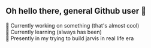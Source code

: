 <!--
**GrassHeadd/GrassHeadd** is a ✨ _special_ ✨ repository because its `README.md` (this file) appears on your GitHub profile.

Here are some ideas to get you started:

- 🔭 I’m currently working on ...
- 🌱 I’m currently learning ...
- 👯 I’m looking to collaborate on ...
- 🤔 I’m looking for help with ...
- 💬 Ask me about ...
- 📫 How to reach me: ...
- 😄 Pronouns: ...
- ⚡ Fun fact: ...
-->
## Oh hello there, general Github user 👋
🔭 Currently working on something (that's almost cool)  
🌱 Currently learning (always has been)  
🌊 Presently in my trying to build jarvis in real life era  
